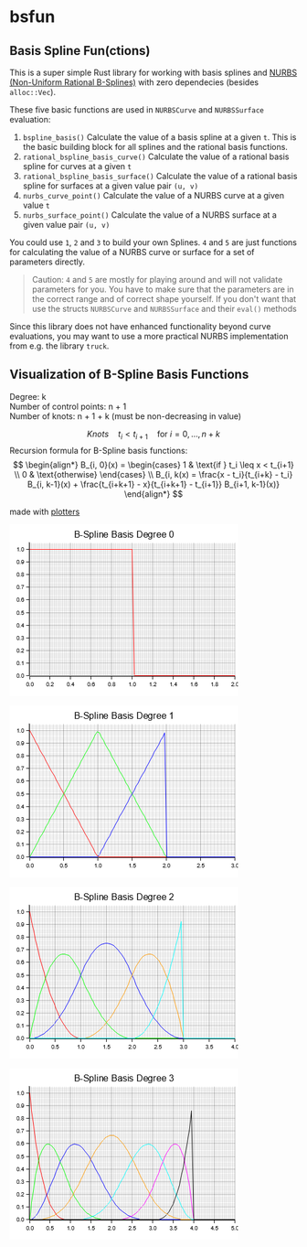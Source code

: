 # bsfun

## Basis Spline Fun(ctions)

This is a super simple Rust library for working with basis splines and [NURBS (Non-Uniform Rational B-Splines)](https://en.wikipedia.org/wiki/Non-uniform_rational_B-spline) with zero dependecies (besides `alloc::Vec`).

These five basic functions are used in `NURBSCurve` and `NURBSSurface` evaluation:

1. `bspline_basis()` Calculate the value of a basis spline at a given `t`. This is the basic building block for all splines and the rational basis functions.
2. `rational_bspline_basis_curve()` Calculate the value of a rational basis spline for curves at a given `t`
3. `rational_bspline_basis_surface()` Calculate the value of a rational basis spline for surfaces at a given value pair `(u, v)`
4. `nurbs_curve_point()` Calculate the value of a NURBS curve at a given value `t`
5. `nurbs_surface_point()` Calculate the value of a NURBS surface at a given value pair `(u, v)`

You could use `1`, `2` and `3` to build your own Splines. `4` and `5` are just functions for calculating the value of a NURBS curve or surface for a set of parameters directly.

> Caution: `4` and `5` are mostly for playing around and will not validate parameters for you. You have to make sure that the parameters are in the correct range and of correct shape yourself. If you don't want that use the structs `NURBSCurve` and `NURBSSurface` and their `eval()` methods

Since this library does not have enhanced functionality beyond curve evaluations, you may want to use a more practical NURBS implementation from e.g. the library `truck`.

## Visualization of B-Spline Basis Functions

Degree: k  
Number of control points: n + 1  
Number of knots: n + 1 + k (must be non-decreasing in value)

$$
Knots \quad t_{i} < t_{i+1} \quad \text{for } i = 0, \dots, n + k
$$
Recursion formula for B-Spline basis functions:
$$
\begin{align*}
B_{i, 0}(x) = \begin{cases}
1 & \text{if } t_i \leq x < t_{i+1} \\
0 & \text{otherwise}
\end{cases}
\\
B_{i, k(x) = \frac{x - t_i}{t_{i+k} - t_i} B_{i, k-1}(x) + \frac{t_{i+k+1} - x}{t_{i+k+1} - t_{i+1}} B_{i+1, k-1}(x)}
\end{align*}
$$

made with [plotters](https://github.com/plotters-rs/plotters)

![B-Spline Basis Degree 1](basis_degree_0.png)

![B-Spline Basis Degree 2](basis_degree_1.png)

![B-Spline Basis Degree 3](basis_degree_2.png)

![B-Spline Basis Degree 4](basis_degree_3.png)
